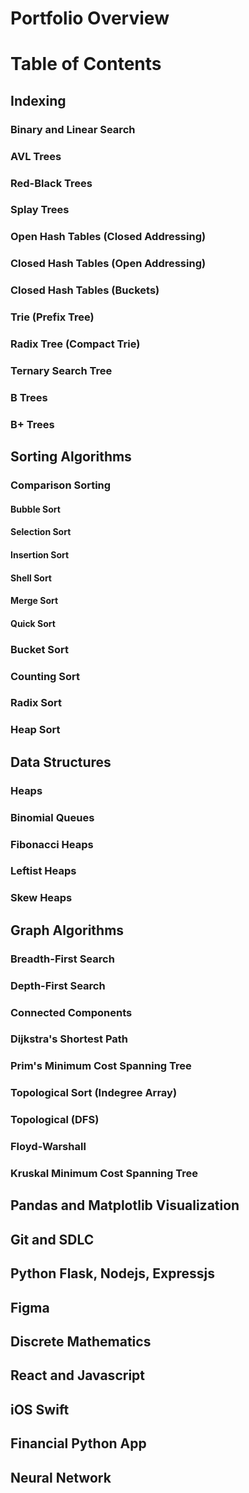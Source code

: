 # Portfolio Overview
<h1>Table of Contents</h1>

<h2>Indexing</h2>
  <h3>Binary and Linear Search</h3>
  <h3>AVL Trees</h3>
  <h3>Red-Black Trees</h3>
  <h3>Splay Trees</h3>
  <h3>Open Hash Tables (Closed Addressing)</h3>
  <h3>Closed Hash Tables (Open Addressing)</h3>
  <h3>Closed Hash Tables (Buckets)</h3>
  <h3>Trie (Prefix Tree)</h3>
  <h3>Radix Tree (Compact Trie)</h3>
  <h3>Ternary Search Tree</h3>
  <h3>B Trees</h3>
  <h3>B+ Trees</h3>
<h2>Sorting Algorithms</h2>
  <h3>Comparison Sorting</h3>
    <h4>Bubble Sort</h4>
    <h4>Selection Sort</h4>
    <h4>Insertion Sort</h4>
    <h4>Shell Sort</h4>
    <h4>Merge Sort</h4>
    <h4>Quick Sort</h4>
  <h3>Bucket Sort</h3>
  <h3>Counting Sort</h3>
  <h3>Radix Sort</h3>
  <h3>Heap Sort</h3>
<h2>Data Structures</h2>
  <h3>Heaps</h3>
  <h3>Binomial Queues</h3>
  <h3>Fibonacci Heaps</h3>
  <h3>Leftist Heaps</h3>
  <h3>Skew Heaps</h3>
<h2>Graph Algorithms</h2>
  <h3>Breadth-First Search</h3>
  <h3>Depth-First Search</h3>
  <h3>Connected Components</h3>
  <h3>Dijkstra's Shortest Path</h3>
  <h3>Prim's Minimum Cost Spanning Tree</h3>
  <h3>Topological Sort (Indegree Array)</h3>
  <h3>Topological (DFS)</h3>
  <h3>Floyd-Warshall</h3>
  <h3>Kruskal Minimum Cost Spanning Tree</h3>
<h2>Pandas and Matplotlib Visualization</h2>
<h2>Git and SDLC</h2>
<h2>Python Flask, Nodejs, Expressjs</h2>
<h2>Figma</h2>
<h2>Discrete Mathematics</h2>
<h2>React and Javascript</h2>
<h2>iOS Swift</h2>
<h2>Financial Python App</h2>
<h2>Neural Network</h2>
